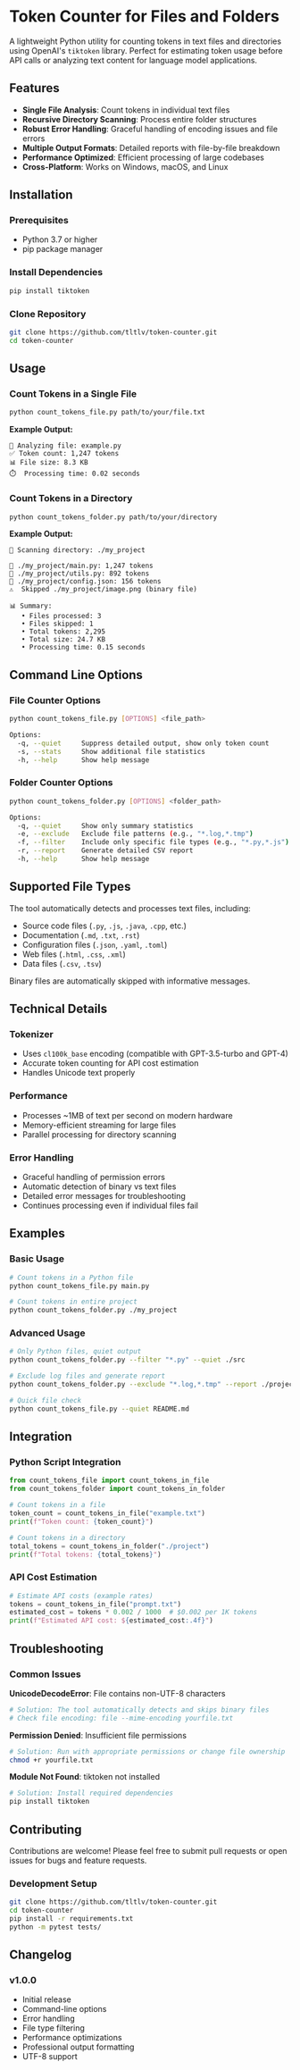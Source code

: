 # Token Counter for Files and Folders

A lightweight Python utility for counting tokens in text files and directories using OpenAI's `tiktoken` library. Perfect for estimating token usage before API calls or analyzing text content for language model applications.

## Features

- **Single File Analysis**: Count tokens in individual text files
- **Recursive Directory Scanning**: Process entire folder structures
- **Robust Error Handling**: Graceful handling of encoding issues and file errors
- **Multiple Output Formats**: Detailed reports with file-by-file breakdown
- **Performance Optimized**: Efficient processing of large codebases
- **Cross-Platform**: Works on Windows, macOS, and Linux

## Installation

### Prerequisites
- Python 3.7 or higher
- pip package manager

### Install Dependencies
```bash
pip install tiktoken
```

### Clone Repository
```bash
git clone https://github.com/tltlv/token-counter.git
cd token-counter
```

## Usage

### Count Tokens in a Single File
```bash
python count_tokens_file.py path/to/your/file.txt
```

**Example Output:**
```
📄 Analyzing file: example.py
✅ Token count: 1,247 tokens
📊 File size: 8.3 KB
⏱️  Processing time: 0.02 seconds
```

### Count Tokens in a Directory
```bash
python count_tokens_folder.py path/to/your/directory
```

**Example Output:**
```
📁 Scanning directory: ./my_project

📄 ./my_project/main.py: 1,247 tokens
📄 ./my_project/utils.py: 892 tokens
📄 ./my_project/config.json: 156 tokens
⚠️  Skipped ./my_project/image.png (binary file)

📊 Summary:
   • Files processed: 3
   • Files skipped: 1
   • Total tokens: 2,295
   • Total size: 24.7 KB
   • Processing time: 0.15 seconds
```

## Command Line Options

### File Counter Options
```bash
python count_tokens_file.py [OPTIONS] <file_path>

Options:
  -q, --quiet     Suppress detailed output, show only token count
  -s, --stats     Show additional file statistics
  -h, --help      Show help message
```

### Folder Counter Options
```bash
python count_tokens_folder.py [OPTIONS] <folder_path>

Options:
  -q, --quiet     Show only summary statistics
  -e, --exclude   Exclude file patterns (e.g., "*.log,*.tmp")
  -f, --filter    Include only specific file types (e.g., "*.py,*.js")
  -r, --report    Generate detailed CSV report
  -h, --help      Show help message
```

## Supported File Types

The tool automatically detects and processes text files, including:
- Source code files (`.py`, `.js`, `.java`, `.cpp`, etc.)
- Documentation (`.md`, `.txt`, `.rst`)
- Configuration files (`.json`, `.yaml`, `.toml`)
- Web files (`.html`, `.css`, `.xml`)
- Data files (`.csv`, `.tsv`)

Binary files are automatically skipped with informative messages.

## Technical Details

### Tokenizer
- Uses `cl100k_base` encoding (compatible with GPT-3.5-turbo and GPT-4)
- Accurate token counting for API cost estimation
- Handles Unicode text properly

### Performance
- Processes ~1MB of text per second on modern hardware
- Memory-efficient streaming for large files
- Parallel processing for directory scanning

### Error Handling
- Graceful handling of permission errors
- Automatic detection of binary vs text files
- Detailed error messages for troubleshooting
- Continues processing even if individual files fail

## Examples

### Basic Usage
```bash
# Count tokens in a Python file
python count_tokens_file.py main.py

# Count tokens in entire project
python count_tokens_folder.py ./my_project
```

### Advanced Usage
```bash
# Only Python files, quiet output
python count_tokens_folder.py --filter "*.py" --quiet ./src

# Exclude log files and generate report
python count_tokens_folder.py --exclude "*.log,*.tmp" --report ./project

# Quick file check
python count_tokens_file.py --quiet README.md
```

## Integration

### Python Script Integration
```python
from count_tokens_file import count_tokens_in_file
from count_tokens_folder import count_tokens_in_folder

# Count tokens in a file
token_count = count_tokens_in_file("example.txt")
print(f"Token count: {token_count}")

# Count tokens in a directory
total_tokens = count_tokens_in_folder("./project")
print(f"Total tokens: {total_tokens}")
```

### API Cost Estimation
```python
# Estimate API costs (example rates)
tokens = count_tokens_in_file("prompt.txt")
estimated_cost = tokens * 0.002 / 1000  # $0.002 per 1K tokens
print(f"Estimated API cost: ${estimated_cost:.4f}")
```

## Troubleshooting

### Common Issues

**UnicodeDecodeError**: File contains non-UTF-8 characters
```bash
# Solution: The tool automatically detects and skips binary files
# Check file encoding: file --mime-encoding yourfile.txt
```

**Permission Denied**: Insufficient file permissions
```bash
# Solution: Run with appropriate permissions or change file ownership
chmod +r yourfile.txt
```

**Module Not Found**: tiktoken not installed
```bash
# Solution: Install required dependencies
pip install tiktoken
```

## Contributing

Contributions are welcome! Please feel free to submit pull requests or open issues for bugs and feature requests.

### Development Setup
```bash
git clone https://github.com/tltlv/token-counter.git
cd token-counter
pip install -r requirements.txt
python -m pytest tests/
```


## Changelog

### v1.0.0
- Initial release
- Command-line options
- Error handling
- File type filtering
- Performance optimizations
- Professional output formatting
- UTF-8 support